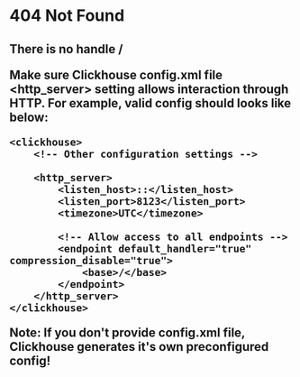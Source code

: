 # 404 Not Found

## There is no handle /<Table Name>

Make sure Clickhouse config.xml file <http_server> setting allows interaction through HTTP. For example, valid config should looks like below:
```
<clickhouse>
    <!-- Other configuration settings -->

    <http_server>
        <listen_host>::</listen_host>
        <listen_port>8123</listen_port>
        <timezone>UTC</timezone>

        <!-- Allow access to all endpoints -->
        <endpoint default_handler="true" compression_disable="true">
            <base>/</base>
        </endpoint>
    </http_server>
</clickhouse>
```

Note: If you don't provide config.xml file, Clickhouse generates it's own preconfigured config!